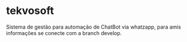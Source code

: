 # tekvosoft
Sistema de gestão para automação de ChatBot via whatzapp, para amis informações se conecte com a branch develop.
